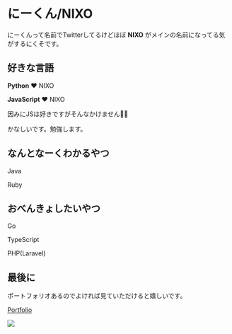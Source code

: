 # にーくん/NIXO

にーくんって名前でTwitterしてるけどほぼ **NIXO** がメインの名前になってる気がするにくそです。

## 好きな言語

**Python** ❤ NIXO

**JavaScript** ❤ NIXO

因みにJSは好きですがそんなかけません🥺🥺

かなしいです。勉強します。

## なんとなーくわかるやつ

Java

Ruby

## おべんきょしたいやつ

Go

TypeScript

PHP(Laravel)


## 最後に
ポートフォリオあるのでよければ見ていただけると嬉しいです。

[Portfolio](https://nixo.jp/)

![](https://komarev.com/ghpvc/?username=NIKUNzero)

